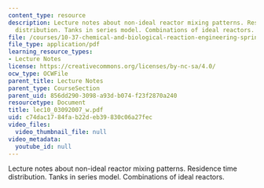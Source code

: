 ```yaml
---
content_type: resource
description: Lecture notes about non-ideal reactor mixing patterns. Residence time
  distribution. Tanks in series model. Combinations of ideal reactors.
file: /courses/10-37-chemical-and-biological-reaction-engineering-spring-2007/c74dac1784fab22deb39830c06a27fec_lec10_03092007_w.pdf
file_type: application/pdf
learning_resource_types:
- Lecture Notes
license: https://creativecommons.org/licenses/by-nc-sa/4.0/
ocw_type: OCWFile
parent_title: Lecture Notes
parent_type: CourseSection
parent_uid: 856dd290-3098-a93d-b074-f23f2870a240
resourcetype: Document
title: lec10_03092007_w.pdf
uid: c74dac17-84fa-b22d-eb39-830c06a27fec
video_files:
  video_thumbnail_file: null
video_metadata:
  youtube_id: null
---
```

Lecture notes about non-ideal reactor mixing patterns. Residence time distribution. Tanks in series model. Combinations of ideal reactors.